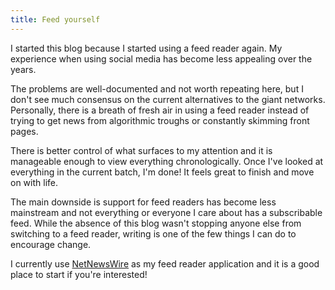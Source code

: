 ```yaml
---
title: Feed yourself
---
```

I started this blog because I started using a feed reader again. My experience when using social media has become less appealing over the years.

The problems are well-documented and not worth repeating here, but I don't see much consensus on the current alternatives to the giant networks. Personally, there is a breath of fresh air in using a feed reader instead of trying to get news from algorithmic troughs or constantly skimming front pages.

There is better control of what surfaces to my attention and it is manageable enough to view everything chronologically. Once I've looked at everything in the current batch, I'm done! It feels great to finish and move on with life.

The main downside is support for feed readers has become less mainstream and not everything or everyone I care about has a subscribable feed. While the absence of this blog wasn't stopping anyone else from switching to a feed reader, writing is one of the few things I can do to encourage change.

I currently use [NetNewsWire](https://ranchero.com/netnewswire/) as my feed reader application and it is a good place to start if you're interested!
